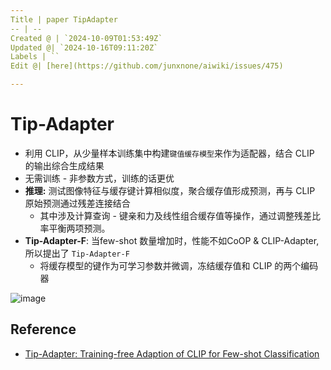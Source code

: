 ```yaml
---
Title | paper TipAdapter
-- | --
Created @ | `2024-10-09T01:53:49Z`
Updated @| `2024-10-16T09:11:20Z`
Labels | ``
Edit @| [here](https://github.com/junxnone/aiwiki/issues/475)

---
```

# Tip-Adapter

- 利用 CLIP，从少量样本训练集中构建`键值缓存模型`来作为适配器，结合 CLIP 的输出综合生成结果
- 无需训练 - 非参数方式，训练的话更优
- **推理:** 测试图像特征与缓存键计算相似度，聚合缓存值形成预测，再与 CLIP 原始预测通过残差连接结合
  - 其中涉及计算查询 - 键亲和力及线性组合缓存值等操作，通过调整残差比率平衡两项预测。
- **Tip-Adapter-F**: 当few-shot 数量增加时，性能不如CoOP & CLIP-Adapter,所以提出了 `Tip-Adapter-F`
  - 将缓存模型的键作为可学习参数并微调，冻结缓存值和 CLIP 的两个编码器


![image](https://github.com/user-attachments/assets/f55862d4-2ca6-4b8e-9b09-57cd8b634f3d)


## Reference

- [Tip-Adapter: Training-free Adaption of CLIP for Few-shot Classification](https://arxiv.org/pdf/2207.09519)


